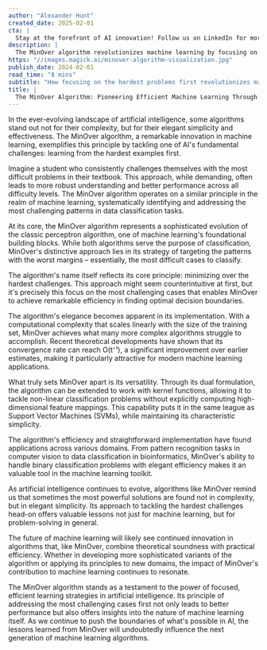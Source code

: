 ```yaml
---
author: "Alexander Hunt"
created_date: 2025-02-01
cta: |
  Stay at the forefront of AI innovation! Follow us on LinkedIn for more in-depth analyses of groundbreaking algorithms like MinOver and join a community of forward-thinking tech enthusiasts.
description: |
  The MinOver algorithm revolutionizes machine learning by focusing on the hardest examples first, combining elegant simplicity with powerful efficiency. This innovative approach to classification problems demonstrates how targeting the most challenging cases can lead to better overall performance in artificial intelligence applications.
https: "//images.magick.ai/minover-algorithm-visualization.jpg"
publish_date: 2024-02-01
read_time: "8 mins"
subtitle: "How focusing on the hardest problems first revolutionizes machine learning"
title: |
  The MinOver Algorithm: Pioneering Efficient Machine Learning Through Adversity
---
```


In the ever-evolving landscape of artificial intelligence, some algorithms stand out not for their complexity, but for their elegant simplicity and effectiveness. The MinOver algorithm, a remarkable innovation in machine learning, exemplifies this principle by tackling one of AI's fundamental challenges: learning from the hardest examples first.

Imagine a student who consistently challenges themselves with the most difficult problems in their textbook. This approach, while demanding, often leads to more robust understanding and better performance across all difficulty levels. The MinOver algorithm operates on a similar principle in the realm of machine learning, systematically identifying and addressing the most challenging patterns in data classification tasks.

At its core, the MinOver algorithm represents a sophisticated evolution of the classic perceptron algorithm, one of machine learning's foundational building blocks. While both algorithms serve the purpose of classification, MinOver's distinctive approach lies in its strategy of targeting the patterns with the worst margins – essentially, the most difficult cases to classify.

The algorithm's name itself reflects its core principle: minimizing over the hardest challenges. This approach might seem counterintuitive at first, but it's precisely this focus on the most challenging cases that enables MinOver to achieve remarkable efficiency in finding optimal decision boundaries.

The algorithm's elegance becomes apparent in its implementation. With a computational complexity that scales linearly with the size of the training set, MinOver achieves what many more complex algorithms struggle to accomplish. Recent theoretical developments have shown that its convergence rate can reach O(t⁻¹), a significant improvement over earlier estimates, making it particularly attractive for modern machine learning applications.

What truly sets MinOver apart is its versatility. Through its dual formulation, the algorithm can be extended to work with kernel functions, allowing it to tackle non-linear classification problems without explicitly computing high-dimensional feature mappings. This capability puts it in the same league as Support Vector Machines (SVMs), while maintaining its characteristic simplicity.

The algorithm's efficiency and straightforward implementation have found applications across various domains. From pattern recognition tasks in computer vision to data classification in bioinformatics, MinOver's ability to handle binary classification problems with elegant efficiency makes it an valuable tool in the machine learning toolkit.

As artificial intelligence continues to evolve, algorithms like MinOver remind us that sometimes the most powerful solutions are found not in complexity, but in elegant simplicity. Its approach to tackling the hardest challenges head-on offers valuable lessons not just for machine learning, but for problem-solving in general.

The future of machine learning will likely see continued innovation in algorithms that, like MinOver, combine theoretical soundness with practical efficiency. Whether in developing more sophisticated variants of the algorithm or applying its principles to new domains, the impact of MinOver's contribution to machine learning continues to resonate.

The MinOver algorithm stands as a testament to the power of focused, efficient learning strategies in artificial intelligence. Its principle of addressing the most challenging cases first not only leads to better performance but also offers insights into the nature of machine learning itself. As we continue to push the boundaries of what's possible in AI, the lessons learned from MinOver will undoubtedly influence the next generation of machine learning algorithms.